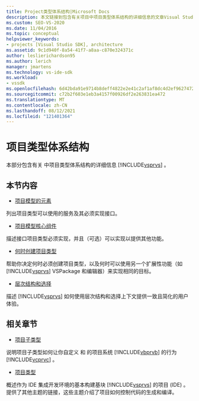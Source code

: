```yaml
---
title: Project类型体系结构|Microsoft Docs
description: 本文链接到包含有关项目中项目类型体系结构的详细信息的文章Visual Studio。
ms.custom: SEO-VS-2020
ms.date: 11/04/2016
ms.topic: conceptual
helpviewer_keywords:
- projects [Visual Studio SDK], architecture
ms.assetid: 9c1d940f-8a54-41f7-a8aa-c870e324371c
author: leslierichardson95
ms.author: lerich
manager: jmartens
ms.technology: vs-ide-sdk
ms.workload:
- vssdk
ms.openlocfilehash: 6d42bda91e9714b8deff4822e2e41c2af1af8dc4d2ef96274727d8b5f7f35ff5
ms.sourcegitcommit: c72b2f603e1eb3a4157f00926df2e263831ea472
ms.translationtype: MT
ms.contentlocale: zh-CN
ms.lasthandoff: 08/12/2021
ms.locfileid: "121401364"
---
```

# <a name="project-types-architecture"></a>项目类型体系结构
本部分包含有关 中项目类型体系结构的详细信息 [!INCLUDE[vsprvs](../../code-quality/includes/vsprvs_md.md)] 。

## <a name="in-this-section"></a>本节内容
- [项目模型的元素](../../extensibility/internals/elements-of-a-project-model.md)

 列出项目类型可以使用的服务及其必须实现接口。

- [项目模型核心组件](../../extensibility/internals/project-model-core-components.md)

 描述接口项目类型必须实现，并且（可选）可以实现以提供其他功能。

- [何时创建项目类型](../../extensibility/internals/when-to-create-project-types.md)

 帮助你决定何时必须创建项目类型，以及何时可以使用另一个扩展性功能（如 [!INCLUDE[vsprvs](../../code-quality/includes/vsprvs_md.md)] VSPackage 和编辑器）来实现相同的目标。

- [层次结构和选择](../../extensibility/internals/hierarchies-and-selection.md)

 描述 [!INCLUDE[vsprvs](../../code-quality/includes/vsprvs_md.md)] 如何使用层次结构和选择上下文提供一致且简化的用户体验。

## <a name="related-sections"></a>相关章节
- [项目子类型](../../extensibility/internals/project-subtypes.md)

 说明项目子类型如何让你自定义 和 的项目系统 [!INCLUDE[vbprvb](../../code-quality/includes/vbprvb_md.md)] 的行为 [!INCLUDE[vcprvc](../../code-quality/includes/vcprvc_md.md)] 。

- [项目类型](../../extensibility/internals/project-types.md)

 概述作为 IDE 集成开发环境的基本构建基块 [!INCLUDE[vsprvs](../../code-quality/includes/vsprvs_md.md)] 的项目 (IDE) 。 提供了其他主题的链接，这些主题介绍了项目如何控制代码的生成和编译。
